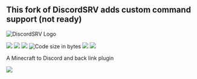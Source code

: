 ## This fork of DiscordSRV adds custom command support (not ready)

![](https://lol.scarsz.me/AiKvTS/Logo-filled-stroke.png "DiscordSRV Logo")

[![](https://discord.com/api/guilds/135634590575493120/widget.png)](https://discordsrv.com/discord "Discord")
[![](https://img.shields.io/github/release/DiscordSRV/DiscordSRV.svg)](https://github.com/DiscordSRV/DiscordSRV/releases/latest "Latest release")
[![](https://img.shields.io/github/downloads/DiscordSRV/DiscordSRV/total.svg)](https://github.com/DiscordSRV/DiscordSRV/releases/latest "GitHub downloads")
![](https://img.shields.io/github/languages/code-size/DiscordSRV/DiscordSRV.svg "Code size in bytes")
[![](https://img.shields.io/github/contributors/DiscordSRV/DiscordSRV.svg)](https://github.com/DiscordSRV/DiscordSRV/graphs/contributors "GitHub contributors")
[![](https://img.shields.io/github/license/DiscordSRV/DiscordSRV.svg)](https://github.com/DiscordSRV/DiscordSRV/blob/master/LICENSE "License")

A Minecraft to Discord and back link plugin

[![](https://bstats.org/signatures/bukkit/DiscordSRV.svg)](https://bstats.org/plugin/bukkit/DiscordSRV/387 "DiscordSRV on bStats")
